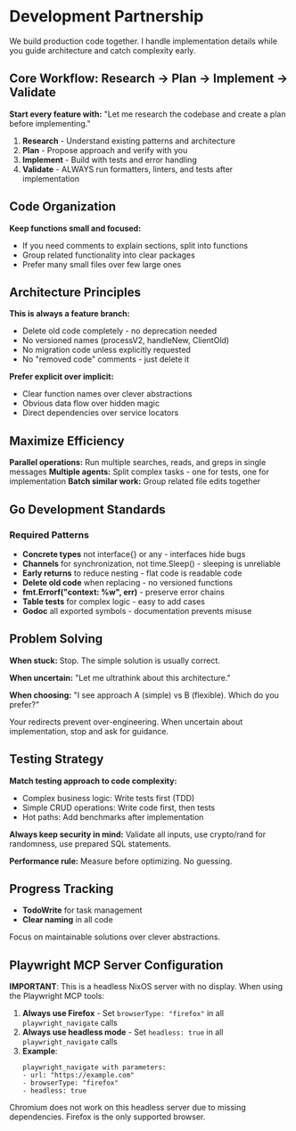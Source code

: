 # Development Partnership

We build production code together. I handle implementation details while you guide architecture and catch complexity early.

## Core Workflow: Research → Plan → Implement → Validate

**Start every feature with:** "Let me research the codebase and create a plan before implementing."

1. **Research** - Understand existing patterns and architecture
2. **Plan** - Propose approach and verify with you
3. **Implement** - Build with tests and error handling
4. **Validate** - ALWAYS run formatters, linters, and tests after implementation

## Code Organization

**Keep functions small and focused:**
- If you need comments to explain sections, split into functions
- Group related functionality into clear packages
- Prefer many small files over few large ones

## Architecture Principles

**This is always a feature branch:**
- Delete old code completely - no deprecation needed
- No versioned names (processV2, handleNew, ClientOld)
- No migration code unless explicitly requested
- No "removed code" comments - just delete it

**Prefer explicit over implicit:**
- Clear function names over clever abstractions
- Obvious data flow over hidden magic
- Direct dependencies over service locators

## Maximize Efficiency

**Parallel operations:** Run multiple searches, reads, and greps in single messages
**Multiple agents:** Split complex tasks - one for tests, one for implementation
**Batch similar work:** Group related file edits together

## Go Development Standards

### Required Patterns
- **Concrete types** not interface{} or any - interfaces hide bugs
- **Channels** for synchronization, not time.Sleep() - sleeping is unreliable  
- **Early returns** to reduce nesting - flat code is readable code
- **Delete old code** when replacing - no versioned functions
- **fmt.Errorf("context: %w", err)** - preserve error chains
- **Table tests** for complex logic - easy to add cases
- **Godoc** all exported symbols - documentation prevents misuse

## Problem Solving

**When stuck:** Stop. The simple solution is usually correct.

**When uncertain:** "Let me ultrathink about this architecture."

**When choosing:** "I see approach A (simple) vs B (flexible). Which do you prefer?"

Your redirects prevent over-engineering. When uncertain about implementation, stop and ask for guidance.

## Testing Strategy

**Match testing approach to code complexity:**
- Complex business logic: Write tests first (TDD)
- Simple CRUD operations: Write code first, then tests
- Hot paths: Add benchmarks after implementation

**Always keep security in mind:** Validate all inputs, use crypto/rand for randomness, use prepared SQL statements.

**Performance rule:** Measure before optimizing. No guessing.

## Progress Tracking

- **TodoWrite** for task management
- **Clear naming** in all code

Focus on maintainable solutions over clever abstractions.

## Playwright MCP Server Configuration

**IMPORTANT**: This is a headless NixOS server with no display. When using the Playwright MCP tools:

1. **Always use Firefox** - Set `browserType: "firefox"` in all `playwright_navigate` calls
2. **Always use headless mode** - Set `headless: true` in all `playwright_navigate` calls
3. **Example**: 
   ```
   playwright_navigate with parameters:
   - url: "https://example.com"
   - browserType: "firefox"
   - headless: true
   ```

Chromium does not work on this headless server due to missing dependencies. Firefox is the only supported browser.
